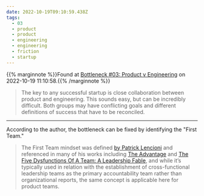```yaml
---
date: 2022-10-19T09:10:59.438Z
tags:
  - 03
  - product
  - product
  - engineering
  - engineering
  - friction
  - startup
---
```

{{% marginnote %}}Found at [Bottleneck #03: Product v Engineering](https://martinfowler.com/articles/bottlenecks-of-scaleups/03-product-v-engineering.html) on 2022-10-19 11:10:58.{{% /marginnote %}}

> The key to any successful startup is close collaboration between product and engineering. This sounds easy, but can be incredibly difficult. Both groups may have conflicting goals and different definitions of success that have to be reconciled.



---

According to the author, the bottleneck can be fixed by identifying the "First Team."

> The First Team mindset was defined [by Patrick Lencioni](https://www.youtube.com/watch?v=DPXI2bPZTOo) and referenced in many of his works including [The Advantage](https://www.amazon.com/gp/product/0470941529/ref=as_li_tl?ie=UTF8&camp=1789&creative=9325&creativeASIN=0470941529&linkCode=as2&tag=martinfowlerc-20) and [The Five Dysfunctions Of A Team: A Leadership Fable](https://www.amazon.com/gp/product/0787960756/ref=as_li_tl?ie=UTF8&camp=1789&creative=9325&creativeASIN=0787960756&linkCode=as2&tag=martinfowlerc-20), and while it’s typically used in relation with the establishment of cross-functional leadership teams as the primary accountability team rather than organizational reports, the same concept is applicable here for product teams.
